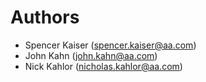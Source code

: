# Authors

- Spencer Kaiser (spencer.kaiser@aa.com)
- John Kahn (john.kahn@aa.com)
- Nick Kahlor (nicholas.kahlor@aa.com)
